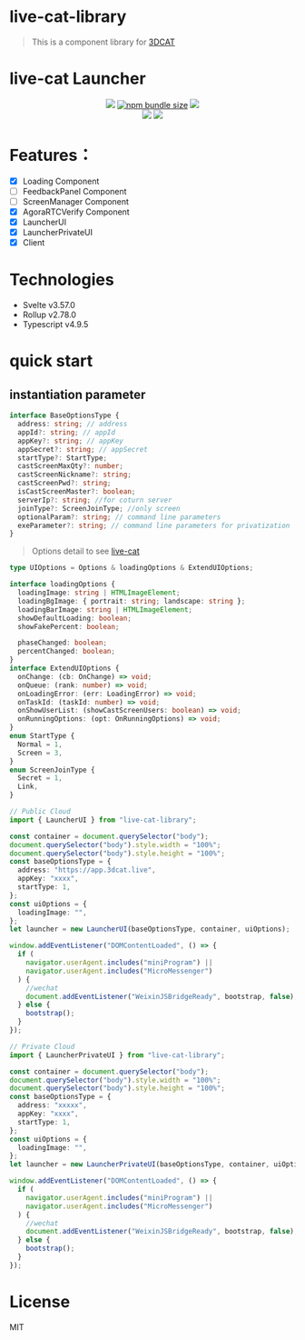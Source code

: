 # live-cat-library

> This is a component library for [3DCAT](https://www.3dcat.live/)

# live-cat Launcher

<p align="center">
<a title="MIT" target="_blank" href="https://opensource.org/licenses/MIT"><img src="https://img.shields.io/badge/license-MIT-orange.svg?style=flat-square"></a>
<a title="npm bundle size" target="_blank" href="https://www.npmjs.com/package/live-cat"><img alt="npm bundle size" src="https://img.shields.io/bundlephobia/minzip/live-cat?style=flat-square&color=blueviolet"></a>
<a title="Version" target="_blank" href="https://www.npmjs.com/package/live-cat"><img src="https://img.shields.io/npm/v/live-cat.svg?style=flat-square"></a><br>
<a title="Downloads" target="_blank" href="https://www.npmjs.com/package/live-cat"><img src="https://img.shields.io/npm/dt/live-cat.svg?style=flat-square&color=97ca00"></a>
<a title="jsdelivr" target="_blank" href="https://www.jsdelivr.com/package/npm/live-cat"><img src="https://data.jsdelivr.com/v1/package/npm/live-cat/badge"/></a>
</p>

# Features： 

- [x] Loading Component
- [ ] FeedbackPanel Component
- [ ] ScreenManager Component
- [x] AgoraRTCVerify Component
- [x] LauncherUI
- [x] LauncherPrivateUI
- [x] Client

# Technologies

- Svelte v3.57.0
- Rollup v2.78.0
- Typescript v4.9.5

# quick start

## instantiation parameter

```typescript
interface BaseOptionsType {
  address: string; // address
  appId?: string; // appId
  appKey?: string; // appKey
  appSecret?: string; // appSecret
  startType?: StartType;
  castScreenMaxQty?: number;
  castScreenNickname?: string;
  castScreenPwd?: string;
  isCastScreenMaster?: boolean;
  serverIp?: string; //for coturn server
  joinType?: ScreenJoinType; //only screen
  optionalParam?: string; // command line parameters
  exeParameter?: string; // command line parameters for privatization
}
```

> Options detail to see [live-cat](https://www.npmjs.com/package/live-cat?activeTab=readme)

```typescript
type UIOptions = Options & loadingOptions & ExtendUIOptions;

interface loadingOptions {
  loadingImage: string | HTMLImageElement;
  loadingBgImage: { portrait: string; landscape: string };
  loadingBarImage: string | HTMLImageElement;
  showDefaultLoading: boolean;
  showFakePercent: boolean;

  phaseChanged: boolean;
  percentChanged: boolean;
}
interface ExtendUIOptions {
  onChange: (cb: OnChange) => void;
  onQueue: (rank: number) => void;
  onLoadingError: (err: LoadingError) => void;
  onTaskId: (taskId: number) => void;
  onShowUserList: (showCastScreenUsers: boolean) => void;
  onRunningOptions: (opt: OnRunningOptions) => void;
}
enum StartType {
  Normal = 1,
  Screen = 3,
}
enum ScreenJoinType {
  Secret = 1,
  Link,
}
```

```typescript
// Public Cloud
import { LauncherUI } from "live-cat-library";

const container = document.querySelector("body");
document.querySelector("body").style.width = "100%";
document.querySelector("body").style.height = "100%";
const baseOptionsType = {
  address: "https://app.3dcat.live",
  appKey: "xxxx",
  startType: 1,
};
const uiOptions = {
  loadingImage: "",
};
let launcher = new LauncherUI(baseOptionsType, container, uiOptions);

window.addEventListener("DOMContentLoaded", () => {
  if (
    navigator.userAgent.includes("miniProgram") ||
    navigator.userAgent.includes("MicroMessenger")
  ) {
    //wechat
    document.addEventListener("WeixinJSBridgeReady", bootstrap, false);
  } else {
    bootstrap();
  }
});
```

```typescript
// Private Cloud
import { LauncherPrivateUI } from "live-cat-library";

const container = document.querySelector("body");
document.querySelector("body").style.width = "100%";
document.querySelector("body").style.height = "100%";
const baseOptionsType = {
  address: "xxxxx",
  appKey: "xxxx",
  startType: 1,
};
const uiOptions = {
  loadingImage: "",
};
let launcher = new LauncherPrivateUI(baseOptionsType, container, uiOptions);

window.addEventListener("DOMContentLoaded", () => {
  if (
    navigator.userAgent.includes("miniProgram") ||
    navigator.userAgent.includes("MicroMessenger")
  ) {
    //wechat
    document.addEventListener("WeixinJSBridgeReady", bootstrap, false);
  } else {
    bootstrap();
  }
});
```

# License

MIT
